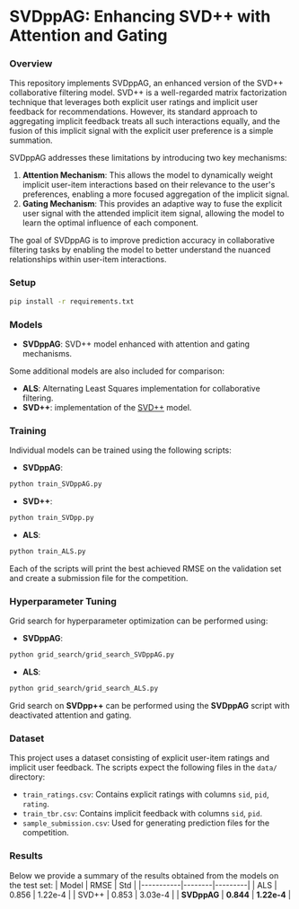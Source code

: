 # SVDppAG: Enhancing SVD++ with Attention and Gating

### Overview
This repository implements SVDppAG, an enhanced version of the SVD++ collaborative filtering model. SVD++ is a well-regarded matrix factorization technique that leverages both explicit user ratings and implicit user feedback for recommendations. However, its standard approach to aggregating implicit feedback treats all such interactions equally, and the fusion of this implicit signal with the explicit user preference is a simple summation.

SVDppAG addresses these limitations by introducing two key mechanisms:
1.  **Attention Mechanism**: This allows the model to dynamically weight implicit user-item interactions based on their relevance to the user's preferences, enabling a more focused aggregation of the implicit signal.
2.  **Gating Mechanism**: This provides an adaptive way to fuse the explicit user signal with the attended implicit item signal, allowing the model to learn the optimal influence of each component.

The goal of SVDppAG is to improve prediction accuracy in collaborative filtering tasks by enabling the model to better understand the nuanced relationships within user-item interactions.

### Setup
```sh
pip install -r requirements.txt
```

### Models
- **SVDppAG**: SVD++ model enhanced with attention and gating mechanisms.

Some additional models are also included for comparison:
- **ALS**: Alternating Least Squares implementation for collaborative filtering.
- **SVD++**: implementation of the [SVD++](https://doi.org/10.1145/1401890.1401944) model.


### Training
Individual models can be trained using the following scripts:
- **SVDppAG**:
```sh
python train_SVDppAG.py
```
- **SVD++**:
```sh
python train_SVDpp.py
```
- **ALS**:
```sh
python train_ALS.py
```
Each of the scripts will print the best achieved RMSE on the validation set and create a submission file for the competition.

### Hyperparameter Tuning
Grid search for hyperparameter optimization can be performed using:
- **SVDppAG**:
```sh
python grid_search/grid_search_SVDppAG.py
```
- **ALS**:
```sh
python grid_search/grid_search_ALS.py
```

Grid search on **SVDpp++**  can be performed using the **SVDppAG** script with deactivated attention and gating.

### Dataset
This project uses a dataset consisting of explicit user-item ratings and implicit user feedback. The scripts expect the following files in the `data/` directory:
- `train_ratings.csv`: Contains explicit ratings with columns `sid`, `pid`, `rating`.
- `train_tbr.csv`: Contains implicit feedback with columns `sid`, `pid`.
- `sample_submission.csv`: Used for generating prediction files for the competition.

### Results
Below we provide a summary of the results obtained from the models on the test set:
| Model     | RMSE   | Std     |
|-----------|--------|---------|
| ALS       | 0.856  | 1.22e-4 |
| SVD++     | 0.853  | 3.03e-4 |
| **SVDppAG**   | **0.844**  | **1.22e-4** |
